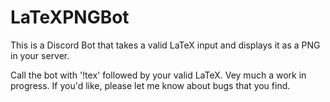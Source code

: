 # LaTeXPNGBot
This is a Discord Bot that takes a valid LaTeX input and displays it as a PNG in your server.

Call the bot with '!tex' followed by your valid LaTeX. Vey much a work in progress. If you'd like, please let me know about bugs that you find.
